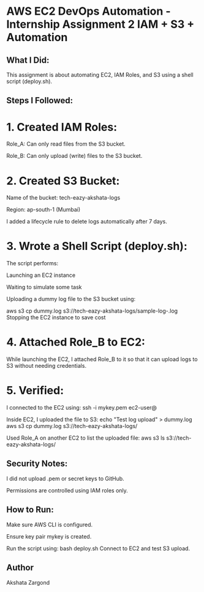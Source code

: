# AWS EC2 DevOps Automation - Internship Assignment 2 IAM + S3 + Automation

## What I Did:
This assignment is about automating EC2, IAM Roles, and S3 using a shell script (deploy.sh).

## Steps I Followed:
# 1. Created IAM Roles:
Role_A: Can only read files from the S3 bucket.

Role_B: Can only upload (write) files to the S3 bucket.

# 2. Created S3 Bucket:
Name of the bucket: tech-eazy-akshata-logs

Region: ap-south-1 (Mumbai)

I added a lifecycle rule to delete logs automatically after 7 days.

# 3. Wrote a Shell Script (deploy.sh):
The script performs:

Launching an EC2 instance

Waiting to simulate some task

Uploading a dummy log file to the S3 bucket using:

aws s3 cp dummy.log s3://tech-eazy-akshata-logs/sample-log-<timestamp>.log
Stopping the EC2 instance to save cost

# 4. Attached Role_B to EC2:
While launching the EC2, I attached Role_B to it so that it can upload logs to S3 without needing credentials.

# 5. Verified:
I connected to the EC2 using:
ssh -i mykey.pem ec2-user@<public-ip>

Inside EC2, I uploaded the file to S3:
echo "Test log upload" > dummy.log
aws s3 cp dummy.log s3://tech-eazy-akshata-logs/

Used Role_A on another EC2 to list the uploaded file:
aws s3 ls s3://tech-eazy-akshata-logs/

## Security Notes:
I did not upload .pem or secret keys to GitHub.

Permissions are controlled using IAM roles only.

 ## How to Run:
Make sure AWS CLI is configured.

Ensure key pair mykey is created.

Run the script using:
bash deploy.sh
Connect to EC2 and test S3 upload.




## Author
Akshata Zargond
